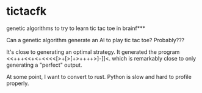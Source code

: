 # tictacfk
genetic algorithms to try to learn tic tac toe in brainf***

Can a genetic algorithm generate an AI to play tic tac toe?
Probably???

It's close to generating an optimal strategy.
It generated the program <<+++<<+<+<<<<[>+[>[+>++++>]-]]<. which is remarkably close to only
generating a "perfect" output. 

At some point, I want to convert to rust. Python is slow and hard to profile properly. 

